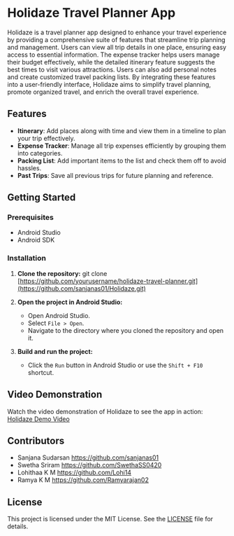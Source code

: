 # Holidaze Travel Planner App

Holidaze is a travel planner app designed to enhance your travel experience by providing a comprehensive suite of features that streamline trip planning and management. Users can view all trip details in one place, ensuring easy access to essential information. The expense tracker helps users manage their budget effectively, while the detailed itinerary feature suggests the best times to visit various attractions. Users can also add personal notes and create customized travel packing lists. By integrating these features into a user-friendly interface, Holidaze aims to simplify travel planning, promote organized travel, and enrich the overall travel experience.

## Features

- **Itinerary**: Add places along with time and view them in a timeline to plan your trip effectively.
- **Expense Tracker**: Manage all trip expenses efficiently by grouping them into categories.
- **Packing List**: Add important items to the list and check them off to avoid hassles.
- **Past Trips**: Save all previous trips for future planning and reference.

## Getting Started

### Prerequisites

- Android Studio
- Android SDK

### Installation

1. **Clone the repository:**
   git clone [https://github.com/yourusername/holidaze-travel-planner.git](https://github.com/sanjanas01/Holidaze.git)

2. **Open the project in Android Studio:**
   - Open Android Studio.
   - Select `File > Open`.
   - Navigate to the directory where you cloned the repository and open it.

3. **Build and run the project:**
   - Click the `Run` button in Android Studio or use the `Shift + F10` shortcut.
  
## Video Demonstration
Watch the video demonstration of Holidaze to see the app in action: [Holidaze Demo Video](https://www.youtube.com/watch?v=aHe9NgovAjE)

## Contributors
   - Sanjana Sudarsan https://github.com/sanjanas01
   - Swetha Sriram https://github.com/SwethaSS0420
   - Lohithaa K M https://github.com/Lohi14
   - Ramya K M https://github.com/Ramyarajan02

## License

This project is licensed under the MIT License. See the [LICENSE](LICENSE) file for details.
